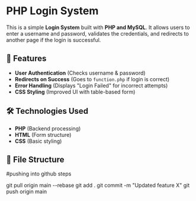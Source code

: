 # PHP Login System

This is a simple **Login System** built with **PHP and MySQL**. It allows users to enter a username and password, validates the credentials, and redirects to another page if the login is successful.

## 🚀 Features
- **User Authentication** (Checks username & password)
- **Redirects on Success** (Goes to `function.php` if login is correct)
- **Error Handling** (Displays "Login Failed" for incorrect attempts)
- **CSS Styling** (Improved UI with table-based form)

## 🛠️ Technologies Used
- **PHP** (Backend processing)
- **HTML** (Form structure)
- **CSS** (Basic styling)


## 📂 File Structure


#pushing into github steps

git pull origin main --rebase 
git add .
git commit -m "Updated feature X"
git push origin main
